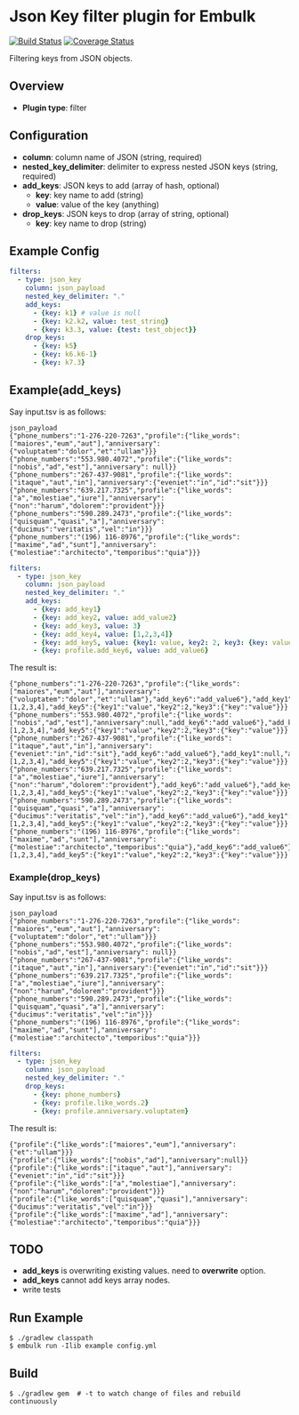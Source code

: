 # Json Key filter plugin for Embulk

[![Build Status](https://travis-ci.org/civitaspo/embulk-filter-json_key.svg)](https://travis-ci.org/civitaspo/embulk-filter-json_key)
[![Coverage Status](https://coveralls.io/repos/civitaspo/embulk-filter-json_key/badge.svg?branch=master&service=github)](https://coveralls.io/github/civitaspo/embulk-filter-json_key?branch=master)

Filtering keys from JSON objects.

## Overview

* **Plugin type**: filter

## Configuration

- **column**: column name of JSON (string, required)
- **nested_key_delimiter**: delimiter to express nested JSON keys (string, required)
- **add_keys**: JSON keys to add (array of hash, optional)
  - **key**: key name to add (string)
  - **value**: value of the key (anything)
- **drop_keys**: JSON keys to drop (array of string, optional)
  - **key**: key name to drop (string)
  
## Example Config

```yaml
filters:
  - type: json_key
    column: json_payload
    nested_key_delimiter: "."
    add_keys:
      - {key: k1} # value is null
      - {key: k2.k2, value: test_string}
      - {key: k3.3, value: {test: test_object}}
    drop_keys:
      - {key: k5}
      - {key: k6.k6-1}
      - {key: k7.3}
```

## Example(add_keys)
Say input.tsv is as follows:

```
json_payload
{"phone_numbers":"1-276-220-7263","profile":{"like_words":["maiores","eum","aut"],"anniversary":{"voluptatem":"dolor","et":"ullam"}}}
{"phone_numbers":"553.980.4072","profile":{"like_words":["nobis","ad","est"],"anniversary": null}}
{"phone_numbers":"267-437-9081","profile":{"like_words":["itaque","aut","in"],"anniversary":{"eveniet":"in","id":"sit"}}}
{"phone_numbers":"639.217.7325","profile":{"like_words":["a","molestiae","iure"],"anniversary":{"non":"harum","dolorem":"provident"}}}
{"phone_numbers":"590.289.2473","profile":{"like_words":["quisquam","quasi","a"],"anniversary":{"ducimus":"veritatis","vel":"in"}}}
{"phone_numbers":"(196) 116-8976","profile":{"like_words":["maxime","ad","sunt"],"anniversary":{"molestiae":"architecto","temporibus":"quia"}}}
```
```yaml
filters:
  - type: json_key
    column: json_payload
    nested_key_delimiter: "."
    add_keys:
      - {key: add_key1}
      - {key: add_key2, value: add_value2}
      - {key: add_key3, value: 3}
      - {key: add_key4, value: [1,2,3,4]}
      - {key: add_key5, value: {key1: value, key2: 2, key3: {key: value}}}
      - {key: profile.add_key6, value: add_value6}
```

The result is:

```
{"phone_numbers":"1-276-220-7263","profile":{"like_words":["maiores","eum","aut"],"anniversary":{"voluptatem":"dolor","et":"ullam"},"add_key6":"add_value6"},"add_key1":null,"add_key2":"add_value2","add_key3":3,"add_key4":[1,2,3,4],"add_key5":{"key1":"value","key2":2,"key3":{"key":"value"}}}
{"phone_numbers":"553.980.4072","profile":{"like_words":["nobis","ad","est"],"anniversary":null,"add_key6":"add_value6"},"add_key1":null,"add_key2":"add_value2","add_key3":3,"add_key4":[1,2,3,4],"add_key5":{"key1":"value","key2":2,"key3":{"key":"value"}}}
{"phone_numbers":"267-437-9081","profile":{"like_words":["itaque","aut","in"],"anniversary":{"eveniet":"in","id":"sit"},"add_key6":"add_value6"},"add_key1":null,"add_key2":"add_value2","add_key3":3,"add_key4":[1,2,3,4],"add_key5":{"key1":"value","key2":2,"key3":{"key":"value"}}}
{"phone_numbers":"639.217.7325","profile":{"like_words":["a","molestiae","iure"],"anniversary":{"non":"harum","dolorem":"provident"},"add_key6":"add_value6"},"add_key1":null,"add_key2":"add_value2","add_key3":3,"add_key4":[1,2,3,4],"add_key5":{"key1":"value","key2":2,"key3":{"key":"value"}}}
{"phone_numbers":"590.289.2473","profile":{"like_words":["quisquam","quasi","a"],"anniversary":{"ducimus":"veritatis","vel":"in"},"add_key6":"add_value6"},"add_key1":null,"add_key2":"add_value2","add_key3":3,"add_key4":[1,2,3,4],"add_key5":{"key1":"value","key2":2,"key3":{"key":"value"}}}
{"phone_numbers":"(196) 116-8976","profile":{"like_words":["maxime","ad","sunt"],"anniversary":{"molestiae":"architecto","temporibus":"quia"},"add_key6":"add_value6"},"add_key1":null,"add_key2":"add_value2","add_key3":3,"add_key4":[1,2,3,4],"add_key5":{"key1":"value","key2":2,"key3":{"key":"value"}}}
```



### Example(drop_keys)
Say input.tsv is as follows:

```
json_payload
{"phone_numbers":"1-276-220-7263","profile":{"like_words":["maiores","eum","aut"],"anniversary":{"voluptatem":"dolor","et":"ullam"}}}
{"phone_numbers":"553.980.4072","profile":{"like_words":["nobis","ad","est"],"anniversary": null}}
{"phone_numbers":"267-437-9081","profile":{"like_words":["itaque","aut","in"],"anniversary":{"eveniet":"in","id":"sit"}}}
{"phone_numbers":"639.217.7325","profile":{"like_words":["a","molestiae","iure"],"anniversary":{"non":"harum","dolorem":"provident"}}}
{"phone_numbers":"590.289.2473","profile":{"like_words":["quisquam","quasi","a"],"anniversary":{"ducimus":"veritatis","vel":"in"}}}
{"phone_numbers":"(196) 116-8976","profile":{"like_words":["maxime","ad","sunt"],"anniversary":{"molestiae":"architecto","temporibus":"quia"}}}
```
```yaml
filters:
  - type: json_key
    column: json_payload
    nested_key_delimiter: "."
    drop_keys:
      - {key: phone_numbers}
      - {key: profile.like_words.2}
      - {key: profile.anniversary.voluptatem}
```

The result is:

```
{"profile":{"like_words":["maiores","eum"],"anniversary":{"et":"ullam"}}}
{"profile":{"like_words":["nobis","ad"],"anniversary":null}}
{"profile":{"like_words":["itaque","aut"],"anniversary":{"eveniet":"in","id":"sit"}}}
{"profile":{"like_words":["a","molestiae"],"anniversary":{"non":"harum","dolorem":"provident"}}}
{"profile":{"like_words":["quisquam","quasi"],"anniversary":{"ducimus":"veritatis","vel":"in"}}}
{"profile":{"like_words":["maxime","ad"],"anniversary":{"molestiae":"architecto","temporibus":"quia"}}}
```

## TODO

- **add_keys** is overwriting existing values. need to **overwrite** option.
- **add_keys** cannot add keys array nodes.
- write tests

## Run Example

```
$ ./gradlew classpath
$ embulk run -Ilib example config.yml
```

## Build

```
$ ./gradlew gem  # -t to watch change of files and rebuild continuously
```
